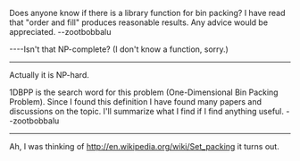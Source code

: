 

Does anyone know if there is a library function for bin packing? I have read that "order and fill" produces reasonable results. Any advice would be appreciated. --zootbobbalu 

----Isn't that NP-complete? (I don't know a function, sorry.)

----
Actually it is NP-hard.

1DBPP is the search word for this problem (One-Dimensional Bin Packing Problem). Since I found this definition I have found many papers and discussions on the topic. I'll summarize what I find if I find anything useful. --zootbobbalu

----
Ah, I was thinking of http://en.wikipedia.org/wiki/Set_packing it turns out.

